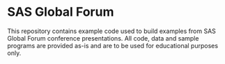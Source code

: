 # SAS Global Forum

This repository contains example code used to build examples from SAS Global Forum conference presentations.  All code, data and sample programs are provided as-is and are to be used for educational purposes only.

